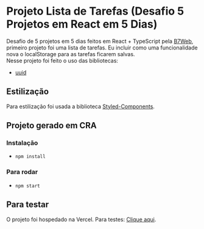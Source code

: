 # Projeto Lista de Tarefas (Desafio 5 Projetos em React em 5 Dias)

Desafio de 5 projetos em 5 dias feitos em React + TypeScript pela [B7Web](https://b7web.com.br/), primeiro projeto foi uma lista de tarefas. Eu incluir como uma funcionalidade nova o localStorage para as tarefas ficarem salvas.<br/>
Nesse projeto foi feito o uso das bibliotecas:
- [uuid](https://www.npmjs.com/package/firebase)

## Estilização
Para estilização foi usada a biblioteca [Styled-Components](https://styled-components.com/).

## Projeto gerado em CRA

### Instalação
- `npm install`

### Para rodar
- `npm start`

## Para testar
O projeto foi hospedado na Vercel. Para testes: [Clique aqui](https://react-whatsappchat.vercel.app/).
